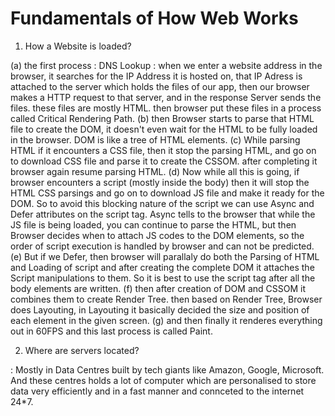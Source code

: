 # Fundamentals of How Web Works
1. How a Website is loaded?

(a) the first process : DNS Lookup : when we enter a website address in the browser, it searches for the IP Address it is hosted on, that IP Adress is attached to the server which holds the files of our app, then our browser makes a HTTP request to that server, and in the response Server sends the files. these files are mostly HTML. then browser put these files in a process called Critical Rendering Path.
(b) then Browser starts to parse that HTML file to create the DOM, it doesn't even wait for the HTML to be fully loaded in the browser. DOM is like a tree of HTML elements.
(c) While parsing HTML if it encounters a CSS file, then it stop the parsing HTML, and go on to download CSS file and parse it to create the CSSOM. after completing it browser again resume parsing HTML.
(d) Now while all this is going, if browser encounters a script (mostly inside the body) then it will stop the HTML CSS parsings and go on to download JS file and make it ready for the DOM. So to avoid this blocking nature of the script we can use Async and Defer attributes on the script tag. Async tells to the browser that while the JS file is being loaded, you can continue to parse the HTML, but then Browser decides when to attach JS codes to the DOM elements, so the order of script execution is handled by browser and can not be predicted.
(e) But if we Defer, then browser will parallaly do both the Parsing of HTML and Loading of script and after creating the complete DOM it attaches the Script manipulations to them. So it is best to use the script tag after all the body elements are written.
(f) then after creation of DOM and CSSOM it combines them to create Render Tree. then based on Render Tree, Browser does Layouting, in Layouting it basically decided the size and position of each element in the given screen.
(g) and then finally it renderes everything out in 60FPS and this last process is called Paint.

2. Where are servers located?

: Mostly in Data Centres built by tech giants like Amazon, Google, Microsoft. And these centres holds a lot of computer which are personalised to store data very efficiently and in a fast manner and connceted to the internet 24*7.